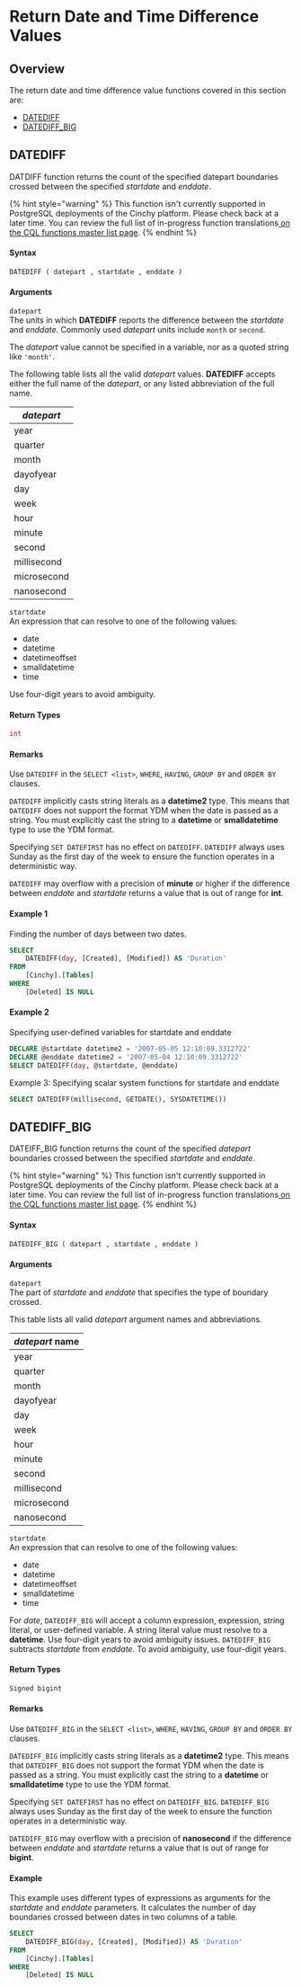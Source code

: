 # Return Date and Time Difference Values

## Overview

The return date and time difference value functions covered in this section are:

* [DATEDIFF](return-date-and-time-difference-values.md#datediff-transact-sql)
* [DATEDIFF\_BIG](return-date-and-time-difference-values.md#datediff\_big-transact-sql)

## DATEDIFF  <a href="#datediff-transact-sql" id="datediff-transact-sql"></a>

DATDIFF  function returns the count of the specified datepart boundaries crossed between the specified _startdate_ and _enddate_.

{% hint style="warning" %}
This function isn't currently supported in PostgreSQL deployments of the Cinchy platform. Please check back at a later time.
You can review the full list of in-progress function translations[ on the CQL functions master list page](../../cql-functions-master-list.md).
{% endhint %}

#### Syntax

```sql
DATEDIFF ( datepart , startdate , enddate )
```

#### Arguments

`datepart`\
The units in which **DATEDIFF** reports the difference between the _startdate_ and _enddate_. Commonly used _datepart_ units include `month` or `second`.

The _datepart_ value cannot be specified in a variable, nor as a quoted string like `'month'`.

The following table lists all the valid _datepart_ values. **DATEDIFF** accepts either the full name of the _datepart_, or any listed abbreviation of the full name.

| _datepart_  |
| ----------- |
| year        |
| quarter     |
| month       |
| dayofyear   |
| day         |
| week        |
| hour        |
| minute      |
| second      |
| millisecond |
| microsecond |
| nanosecond  |

`startdate`\
An expression that can resolve to one of the following values:

* date
* datetime
* datetimeoffset
* smalldatetime
* time

Use four-digit years to avoid ambiguity.

#### Return Types

```sql
int
```

#### Remarks

Use `DATEDIFF` in the `SELECT <list>`, `WHERE`, `HAVING`, `GROUP BY` and `ORDER BY` clauses.

`DATEDIFF` implicitly casts string literals as a **datetime2** type. This means that `DATEDIFF` does not support the format YDM when the date is passed as a string. You must explicitly cast the string to a **datetime** or **smalldatetime** type to use the YDM format.

Specifying `SET DATEFIRST` has no effect on `DATEDIFF`. `DATEDIFF` always uses Sunday as the first day of the week to ensure the function operates in a deterministic way.

`DATEDIFF` may overflow with a precision of **minute** or higher if the difference between _enddate_ and _startdate_ returns a value that is out of range for **int**.

#### Example 1

Finding the number of days between two dates.

```sql
SELECT
    DATEDIFF(day, [Created], [Modified]) AS 'Duration'
FROM
    [Cinchy].[Tables]
WHERE
	[Deleted] IS NULL
```

#### Example 2

Specifying user-defined variables for startdate and enddate

```sql
DECLARE @startdate datetime2 = '2007-05-05 12:10:09.3312722'
DECLARE @enddate datetime2 = '2007-05-04 12:10:09.3312722'
SELECT DATEDIFF(day, @startdate, @enddate)
```

Example 3: Specifying scalar system functions for startdate and enddate

```sql
SELECT DATEDIFF(millisecond, GETDATE(), SYSDATETIME())
```

## DATEDIFF\_BIG <a href="#datediff_big-transact-sql" id="datediff_big-transact-sql"></a>

DATEIFF\_BIG  function returns the count of the specified _datepart_ boundaries crossed between the specified _startdate_ and _enddate_.

{% hint style="warning" %}
This function isn't currently supported in PostgreSQL deployments of the Cinchy platform. Please check back at a later time.
You can review the full list of in-progress function translations[ on the CQL functions master list page](../../cql-functions-master-list.md).
{% endhint %}

#### Syntax

```sql
DATEDIFF_BIG ( datepart , startdate , enddate )
```

#### Arguments

`datepart`\
The part of _startdate_ and _enddate_ that specifies the type of boundary crossed.

This table lists all valid _datepart_ argument names and abbreviations.

| _datepart_ name |
| --------------- |
| year            |
| quarter         |
| month           |
| dayofyear       |
| day             |
| week            |
| hour            |
| minute          |
| second          |
| millisecond     |
| microsecond     |
| nanosecond      |

`startdate`\
An expression that can resolve to one of the following values:

* date
* datetime
* datetimeoffset
* smalldatetime
* time

For _date_, `DATEDIFF_BIG` will accept a column expression, expression, string literal, or user-defined variable. A string literal value must resolve to a **datetime**. Use four-digit years to avoid ambiguity issues. `DATEDIFF_BIG` subtracts _startdate_ from _enddate_. To avoid ambiguity, use four-digit years.

#### Return Types

```sql
Signed bigint
```

#### Remarks

Use `DATEDIFF_BIG` in the `SELECT <list>`, `WHERE`, `HAVING`, `GROUP BY` and `ORDER BY` clauses.

`DATEDIFF_BIG` implicitly casts string literals as a **datetime2** type. This means that `DATEDIFF_BIG` does not support the format YDM when the date is passed as a string. You must explicitly cast the string to a **datetime** or **smalldatetime** type to use the YDM format.

Specifying `SET DATEFIRST` has no effect on `DATEDIFF_BIG`. `DATEDIFF_BIG` always uses Sunday as the first day of the week to ensure the function operates in a deterministic way.

`DATEDIFF_BIG` may overflow with a precision of **nanosecond** if the difference between _enddate_ and _startdate_ returns a value that is out of range for **bigint**.

#### Example

This example uses different types of expressions as arguments for the _startdate_ and _enddate_ parameters. It calculates the number of day boundaries crossed between dates in two columns of a table.

```sql
SELECT
    DATEDIFF_BIG(day, [Created], [Modified]) AS 'Duration'
FROM
    [Cinchy].[Tables]
WHERE
	[Deleted] IS NULL
```
